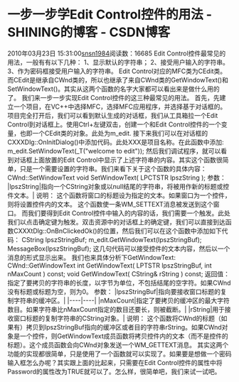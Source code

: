 # 一步一步学Edit Control控件的用法 - SHINING的博客 - CSDN博客
2010年03月23日 15:31:00[snsn1984](https://me.csdn.net/snsn1984)阅读数：16685
Edit Control控件最常见的用法，一般有有以下几种：
1、显示默认的字符串；
2、接受用户输入的字符串。
3、作为密码框接受用户输入的字符串。
Edit Control对应的MFC类为CEdit类。而CEdit是继承自CWnd类的，所以也继承了来自CWnd类的GetWindowText()和SetWindowText()。其实从这两个函数的名字大家都可以看出来是做什么用的了。
我们来一步一步实现Edit Control控件的这三种最常见的用法。
首先，先建立一个项目，在VC++中选择MFC，选择MFC应用程序，并选择基于对话框的。项目完全打开后，我们可以看到默认生成的对话框，我们从工具箱拉一个Edit Control到对话框上。使用Ctrl+左键双击，创建一个和Edit Control控件的一个变量，也即一个CEdit类的对象。此处为m_edit.
接下来我们可以在对话框的CXXXDlg::OnInitDialog()中添加代码。此处XXX是项目名称。在此函数中添加:
m_edit.SetWindowText(_T("welcome to edit"));
然后我们调试程序，就可以看到对话框上面放置的Edit Control中显示了上述字符串的内容。其实这个函数很简单，只是一个需要设置的字符串。我们来看下关于这个函数的具体内容：
CWnd::SetWindowText
void SetWindowText( LPCTSTR lpszString );
参数：
|lpszString|指向一个CString对象或以null结尾的字符串，将被用作新的标题或控件文本。|
说明：
这个函数将窗口的标题设为指定的文本。如果窗口为一个控件，则将设置控件内的文本。
这个函数使一条WM_SETTEXT消息被发送到这个窗口。
而我们要得到Edit Control控件中输入的内容的话，我们需要一个触发。此处我们以点击确定键为触发。双击资源中的对话框上的确定键，我们可以直接到达函数CXXXtDlg::OnBnClickedOk()的位置，然后我们可以在这个函数中添加如下代码：
CString lpszStringBuf;
m_edit.GetWindowText(lpszStringBuf);
MessageBox(lpszStringBuf);
这几句代码可以接受控件的文本内容，然后以一个消息的形式显示出来。
我们也来具体分析下GetWindowText:
CWnd::GetWindowText
int GetWindowText( LPTSTR lpszStringBuf, int nMaxCount ) const;
void GetWindowText( CString& rString ) const;
返回值：
指定了要拷贝的字符串的长度，以字节为单位，不包括结尾的空字符。如果CWnd没有标题或标题为空，则为0。
参数：
|lpszStringBuf|指向要接收窗口标题的复制字符串的缓冲区。|
|----|----|
|nMaxCount|指定了要拷贝的缓冲区的最大字符数目。如果字符串比nMaxCount指定的数目还要长，则被截断。|
|rString|用于接收窗口标题的复制字符串的CString对象。|
说明：
这个函数将CWnd的标题（如果有）拷贝到lpszStringBuf指向的缓冲区或者目的字符串rString。如果CWnd对象是一个控件，则GetWindowText成员函数将拷贝控件内的文本（而不是控件的标题）。这个成员函数会向CWnd对象发送一个WM_GETTEXT消息。
其实这两个功能的实现都很简单，只是使用了一个函数就可以实现了。如果要是想做一个密码输入框怎么办呢？其实跟上面的比起来，只需要在Edit Control控件的属性中将Password的属性改为TRUE就可以了。怎么样，很简单吧，我们来试一试吧。
